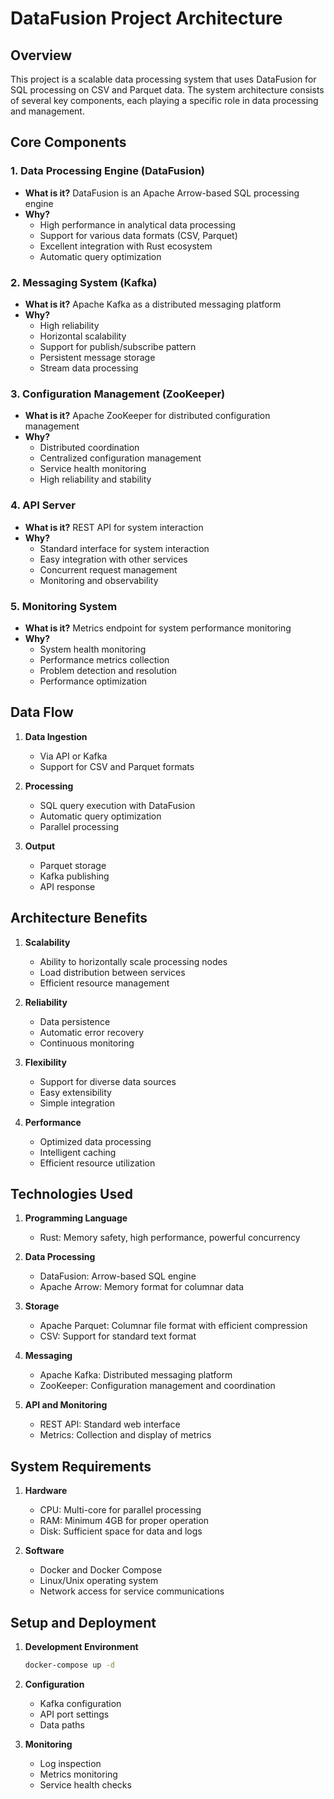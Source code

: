 # DataFusion Project Architecture

## Overview
This project is a scalable data processing system that uses DataFusion for SQL processing on CSV and Parquet data. The system architecture consists of several key components, each playing a specific role in data processing and management.

## Core Components

### 1. Data Processing Engine (DataFusion)
- **What is it?** DataFusion is an Apache Arrow-based SQL processing engine
- **Why?** 
  - High performance in analytical data processing
  - Support for various data formats (CSV, Parquet)
  - Excellent integration with Rust ecosystem
  - Automatic query optimization

### 2. Messaging System (Kafka)
- **What is it?** Apache Kafka as a distributed messaging platform
- **Why?**
  - High reliability
  - Horizontal scalability
  - Support for publish/subscribe pattern
  - Persistent message storage
  - Stream data processing

### 3. Configuration Management (ZooKeeper)
- **What is it?** Apache ZooKeeper for distributed configuration management
- **Why?**
  - Distributed coordination
  - Centralized configuration management
  - Service health monitoring
  - High reliability and stability

### 4. API Server
- **What is it?** REST API for system interaction
- **Why?**
  - Standard interface for system interaction
  - Easy integration with other services
  - Concurrent request management
  - Monitoring and observability

### 5. Monitoring System
- **What is it?** Metrics endpoint for system performance monitoring
- **Why?**
  - System health monitoring
  - Performance metrics collection
  - Problem detection and resolution
  - Performance optimization

## Data Flow

1. **Data Ingestion**
   - Via API or Kafka
   - Support for CSV and Parquet formats

2. **Processing**
   - SQL query execution with DataFusion
   - Automatic query optimization
   - Parallel processing

3. **Output**
   - Parquet storage
   - Kafka publishing
   - API response

## Architecture Benefits

1. **Scalability**
   - Ability to horizontally scale processing nodes
   - Load distribution between services
   - Efficient resource management

2. **Reliability**
   - Data persistence
   - Automatic error recovery
   - Continuous monitoring

3. **Flexibility**
   - Support for diverse data sources
   - Easy extensibility
   - Simple integration

4. **Performance**
   - Optimized data processing
   - Intelligent caching
   - Efficient resource utilization

## Technologies Used

1. **Programming Language**
   - Rust: Memory safety, high performance, powerful concurrency

2. **Data Processing**
   - DataFusion: Arrow-based SQL engine
   - Apache Arrow: Memory format for columnar data

3. **Storage**
   - Apache Parquet: Columnar file format with efficient compression
   - CSV: Support for standard text format

4. **Messaging**
   - Apache Kafka: Distributed messaging platform
   - ZooKeeper: Configuration management and coordination

5. **API and Monitoring**
   - REST API: Standard web interface
   - Metrics: Collection and display of metrics

## System Requirements

1. **Hardware**
   - CPU: Multi-core for parallel processing
   - RAM: Minimum 4GB for proper operation
   - Disk: Sufficient space for data and logs

2. **Software**
   - Docker and Docker Compose
   - Linux/Unix operating system
   - Network access for service communications

## Setup and Deployment

1. **Development Environment**
   ```bash
   docker-compose up -d
   ```

2. **Configuration**
   - Kafka configuration
   - API port settings
   - Data paths

3. **Monitoring**
   - Log inspection
   - Metrics monitoring
   - Service health checks 